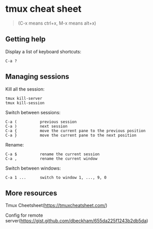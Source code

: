 # tmux cheat sheet

> (C-x means ctrl+x, M-x means alt+x)

## Getting help

Display a list of keyboard shortcuts:

    C-a ?

## Managing sessions

Kill all the session:

    tmux kill-server
    tmux kill-session

Switch between sessions:

    C-a (          previous session
    C-a )          next session
    C-a {          move the current pane to the previous position
    C-a }          move the current pane to the next position

Rename:

    C-a $          rename the current session
    C-a ,          rename the current window


Switch between windows:

    C-a 1 ...      switch to window 1, ..., 9, 0

## More resources
Tmux Cheetsheet(https://tmuxcheatsheet.com/)

Config for remote server(https://gist.github.com/dbeckham/655da225f1243b2db5da)

